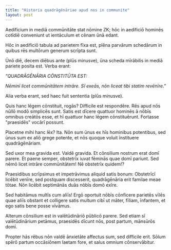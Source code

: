 ```yaml
---
title: "Historia quadrāgēnāriae apud nos in communite"
layout: post
---
```

Aedificium in mediā commūnitāte stat nōmine ZK; hōc in aedificiō hominēs cotīdiē conveniunt ut ientāculum et cēnam ūnā edant.  

Hōc in aedificiō tabula ad parietem fīxa est, plēna parvārum schedārum in quibus rēs multōrum generum scrīpta sunt.

Ūnō diē, decem diēbus ante (plūs minusve), ūna scheda mīrābilis in mediā pariete posita est. Verba erant:

*"QUADRĀGĒNĀRIA CŌNSTITŪTA EST:*

*Nēminī licet commūnitātem intrāre. Sī exeās, nōn liceat tibi statim revēnīre."*

Alia verba erant, sed haec fuit sententia (plūs minusve). 

Quis hanc lēgem cōnstituit, rogās? Difficile est respondēre.  Rēs apud nōs nūllō modō simplicēs sunt.  Satis est dīcere quattuor hominēs ā nōbīs omnibus creātōs esse, et hī quattuor hanc lēgem cōnstituērunt. Fortasse "praesidēs" vocārī possunt.

Placetne mihi hanc lēx?  Ita.  Nōn sum ūnus ex hīs hominibus potentibus, sed ūnus sum ex aliō grege potente, et nōs quoque voluit īnstituere quadrāgēnāriam.

Sed uxor mea gravida est. Valdē gravida. Et cōnsilium nostrum erat domī parere. Et paene semper, obstetrīx iuvat fēminās quae domī pariunt. Sed nēmō licet intrāre commūnitātem!  Nē obstetrīx quidem!?

Praesidibus scrīpsimus et impetrāvimus aliquid satis bonum: Obstetrīcī licēbit venīre, sed postquam discesserit, quadrāgēnāria erit familae meae tōtae.  Nōn licēbit septimānās duās nōbīs domō exīre.

Sed habitāmus multīs cum aliīs! Ergō oportuit nōbīs cōnficere parietēs vīlēs quae aliīs obstant et colligere satis multum cibī ut māter, fīliam, īnfantem, et ego satis bene posse vīvāmus.

Alterum cōnsilium est in valētūdināriō pūblicō parere.  Sed etiam sī valētūdinārium petāmus, praesidēs dīcunt nōs, post partum, mānsūrōs domī.

Propter hās rēbus nōn valdē ānxietāte affectus sum, sed difficile erit. Sōlum spērō partum occāsiōnem laetam fore, et salus omnium cōnservābitur. 

